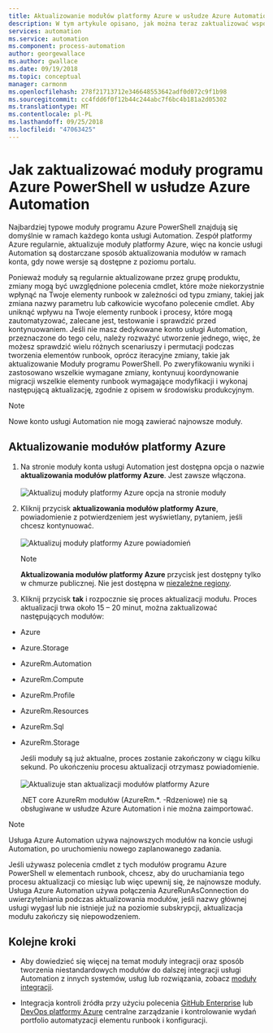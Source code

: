```yaml
---
title: Aktualizowanie modułów platformy Azure w usłudze Azure Automation
description: W tym artykule opisano, jak można teraz zaktualizować wspólnego moduły programu Azure PowerShell zapewniany domyślnie w usłudze Azure Automation.
services: automation
ms.service: automation
ms.component: process-automation
author: georgewallace
ms.author: gwallace
ms.date: 09/19/2018
ms.topic: conceptual
manager: carmonm
ms.openlocfilehash: 278f21713712e346648553642adf0d072c9f1b98
ms.sourcegitcommit: cc4fdd6f0f12b44c244abc7f6bc4b181a2d05302
ms.translationtype: MT
ms.contentlocale: pl-PL
ms.lasthandoff: 09/25/2018
ms.locfileid: "47063425"
---
```

# <a name="how-to-update-azure-powershell-modules-in-azure-automation"></a>Jak zaktualizować moduły programu Azure PowerShell w usłudze Azure Automation

Najbardziej typowe moduły programu Azure PowerShell znajdują się domyślnie w ramach każdego konta usługi Automation. Zespół platformy Azure regularnie, aktualizuje moduły platformy Azure, więc na koncie usługi Automation są dostarczane sposób aktualizowania modułów w ramach konta, gdy nowe wersje są dostępne z poziomu portalu.

Ponieważ moduły są regularnie aktualizowane przez grupę produktu, zmiany mogą być uwzględnione polecenia cmdlet, które może niekorzystnie wpłynąć na Twoje elementy runbook w zależności od typu zmiany, takiej jak zmiana nazwy parametru lub całkowicie wycofano polecenie cmdlet. Aby uniknąć wpływu na Twoje elementy runbook i procesy, które mogą zautomatyzować, zalecane jest, testowanie i sprawdzić przed kontynuowaniem. Jeśli nie masz dedykowane konto usługi Automation, przeznaczone do tego celu, należy rozważyć utworzenie jednego, więc, że możesz sprawdzić wielu różnych scenariuszy i permutacji podczas tworzenia elementów runbook, oprócz iteracyjne zmiany, takie jak aktualizowanie Moduły programu PowerShell. Po zweryfikowaniu wyniki i zastosowano wszelkie wymagane zmiany, kontynuuj koordynowanie migracji wszelkie elementy runbook wymagające modyfikacji i wykonaj następującą aktualizację, zgodnie z opisem w środowisku produkcyjnym.

> [!NOTE]
> Nowe konto usługi Automation nie mogą zawierać najnowsze moduły.

## <a name="updating-azure-modules"></a>Aktualizowanie modułów platformy Azure

1. Na stronie moduły konta usługi Automation jest dostępna opcja o nazwie **aktualizowania modułów platformy Azure**. Jest zawsze włączona.<br><br> ![Aktualizuj moduły platformy Azure opcja na stronie moduły](media/automation-update-azure-modules/automation-update-azure-modules-option.png)

2. Kliknij przycisk **aktualizowania modułów platformy Azure**, powiadomienie z potwierdzeniem jest wyświetlany, pytaniem, jeśli chcesz kontynuować.<br><br> ![Aktualizuj moduły platformy Azure powiadomień](media/automation-update-azure-modules/automation-update-azure-modules-popup.png)

   > [!NOTE]
   > **Aktualizowania modułów platformy Azure** przycisk jest dostępny tylko w chmurze publicznej. Nie jest dostępna w [niezależne regiony](https://azure.microsoft.com/global-infrastructure/).

3. Kliknij przycisk **tak** i rozpocznie się proces aktualizacji modułu. Proces aktualizacji trwa około 15 – 20 minut, można zaktualizować następujących modułów:

  * Azure
  * Azure.Storage
  * AzureRm.Automation
  * AzureRm.Compute
  * AzureRm.Profile
  * AzureRm.Resources
  * AzureRm.Sql
  * AzureRm.Storage

    Jeśli moduły są już aktualne, proces zostanie zakończony w ciągu kilku sekund. Po ukończeniu procesu aktualizacji otrzymasz powiadomienie.<br><br> ![Aktualizuje stan aktualizacji modułów platformy Azure](media/automation-update-azure-modules/automation-update-azure-modules-updatestatus.png)

    .NET core AzureRm modułów (AzureRm.*. -Rdzeniowe) nie są obsługiwane w usłudze Azure Automation i nie można zaimportować.

> [!NOTE]
> Usługa Azure Automation używa najnowszych modułów na koncie usługi Automation, po uruchomieniu nowego zaplanowanego zadania.  

Jeśli używasz polecenia cmdlet z tych modułów programu Azure PowerShell w elementach runbook, chcesz, aby do uruchamiania tego procesu aktualizacji co miesiąc lub więc upewnij się, że najnowsze moduły. Usługa Azure Automation używa połączenia AzureRunAsConnection do uwierzytelniania podczas aktualizowania modułów, jeśli nazwy głównej usługi wygasł lub nie istnieje już na poziomie subskrypcji, aktualizacja modułu zakończy się niepowodzeniem.

## <a name="next-steps"></a>Kolejne kroki

* Aby dowiedzieć się więcej na temat moduły integracji oraz sposób tworzenia niestandardowych modułów do dalszej integracji usługi Automation z innych systemów, usług lub rozwiązania, zobacz [moduły integracji](automation-integration-modules.md).

* Integracja kontroli źródła przy użyciu polecenia [GitHub Enterprise](automation-scenario-source-control-integration-with-github-ent.md) lub [DevOps platformy Azure](automation-scenario-source-control-integration-with-vsts.md) centralne zarządzanie i kontrolowanie wydań portfolio automatyzacji elementu runbook i konfiguracji.  
